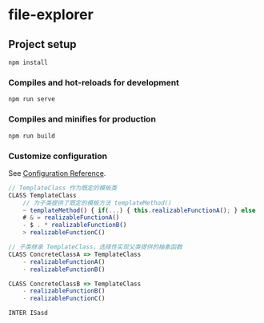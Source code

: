 # file-explorer

## Project setup
```
npm install
```

### Compiles and hot-reloads for development
```
npm run serve
```

### Compiles and minifies for production
```
npm run build
```

### Customize configuration
See [Configuration Reference](https://cli.vuejs.org/config/).


```ts
// TemplateClass 作为既定的模板类
CLASS TemplateClass
	// 为子类提供了既定的模板方法 templateMethod()
	~ templateMethod() { if(...) { this.realizableFunctionA(); } else ... }
	# & = realizableFunctionA()
	- $ . * realizableFunctionB()
	> realizableFunctionC()

// 子类继承 TemplateClass，选择性实现父类提供的抽象函数
CLASS ConcreteClassA => TemplateClass
	- realizableFunctionA()
	- realizableFunctionB()

CLASS ConcreteClassB => TemplateClass
	- realizableFunctionB()
	- realizableFunctionC()

INTER ISasd
```
